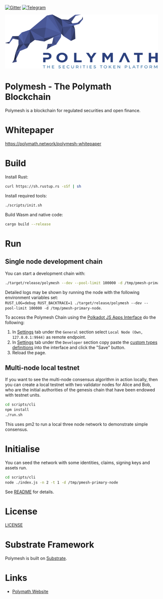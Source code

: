 [![Gitter](https://img.shields.io/badge/chat-gitter-green.svg)](https://gitter.im/PolymathNetwork/Lobby)
[![Telegram](https://img.shields.io/badge/50k+-telegram-blue.svg)](https://t.me/polymathnetwork)

![Polymath logo](Polymath.png)

# Polymesh - The Polymath Blockchain

Polymesh is a blockchain for regulated securities and open finance.

# Whitepaper

https://polymath.network/polymesh-whitepaper

# Build

Install Rust:

```bash
curl https://sh.rustup.rs -sSf | sh
```

Install required tools:

```bash
./scripts/init.sh
```

Build Wasm and native code:

```bash
cargo build --release
```

# Run

## Single node development chain

You can start a development chain with:

```bash
./target/release/polymesh --dev --pool-limit 100000 -d /tmp/pmesh-primary-node
```


Detailed logs may be shown by running the node with the following environment variables set:  
`RUST_LOG=debug RUST_BACKTRACE=1 ./target/release/polymesh --dev --pool-limit 100000 -d /tmp/pmesh-primary-node`.

To access the Polymesh Chain using the [Polkadot JS Apps Interface](https://polkadot.js.org/apps/#/explorer) do the following:

1. In [Settings](https://polkadot.js.org/apps/#/settings) tab under the `General` section select `Local Node (Own, 127.0.0.1:9944)` as remote endpoint.
2. In [Settings](https://polkadot.js.org/apps/#/settings) tab under the `Developer` section copy paste the [custom types definitions](https://github.com/PolymathNetwork/Polymesh/blob/master/polymesh_schema.json) into the interface and click the "Save" button.
3. Reload the page.

## Multi-node local testnet

If you want to see the multi-node consensus algorithm in action locally, then you can create a local testnet with two validator nodes for Alice and Bob, who are the initial authorities of the genesis chain that have been endowed with testnet units.

```bash
cd scripts/cli
npm install
./run.sh
```

This uses pm2 to run a local three node network to demonstrate simple consensus.

# Initialise

You can seed the network with some identities, claims, signing keys and assets run.

```bash
cd scripts/cli
node ./index.js -n 2 -t 1 -d /tmp/pmesh-primary-node
```

See [README](https://github.com/PolymathNetwork/Polymesh/tree/master/scripts/cli) for details.

# License

[LICENSE](https://github.com/PolymathNetwork/Polymesh/blob/master/LICENSE)

# Substrate Framework

Polymesh is built on [Substrate](https://www.parity.io/what-is-substrate/).

# Links    

- [Polymath Website](https://polymath.network)
